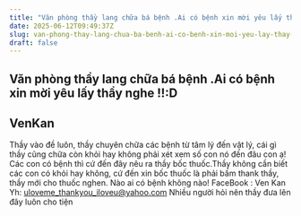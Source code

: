 ```yaml
---
title: "Văn phòng thầy lang chữa bá bệnh .Ai có bệnh xin mời yêu lấy thầy nghe !!:D"
date: 2025-06-12T09:49:37Z
slug: van-phong-thay-lang-chua-ba-benh-ai-co-benh-xin-moi-yeu-lay-thay-nghe-d
draft: false
---
```


## Văn phòng thầy lang chữa bá bệnh .Ai có bệnh xin mời yêu lấy thầy nghe !!:D

## VenKan

Thầy vào đề luôn, thầy chuyên chữa các bệnh từ tâm lý đến vật lý, cái gì thầy cũng chữa còn khỏi hay không phải xét xem số con nó đến đâu con ạ!
 Các con có bệnh thì cứ đến đây nêu ra thầy bốc thuốc.Thầy không cần biết các con có khỏi hay không, cứ đến xin bốc thuốc là phải bấm thank thầy, thầy mới cho thuốc nghen.
 Nào ai có bệnh không nào!
FaceBook : Ven Kan
Yh: uloveme_thankyou_iloveu@yahoo.com
Nhiều người hỏi nên thầy đưa lên đây luôn cho tiện